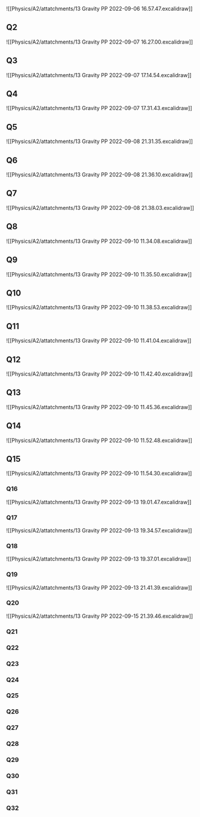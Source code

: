 ![[Physics/A2/attatchments/13 Gravity PP 2022-09-06 16.57.47.excalidraw]]

## Q2
![[Physics/A2/attatchments/13 Gravity PP 2022-09-07 16.27.00.excalidraw]]

## Q3
![[Physics/A2/attatchments/13 Gravity PP 2022-09-07 17.14.54.excalidraw]]

## Q4
![[Physics/A2/attatchments/13 Gravity PP 2022-09-07 17.31.43.excalidraw]]

## Q5
![[Physics/A2/attatchments/13 Gravity PP 2022-09-08 21.31.35.excalidraw]]

## Q6
![[Physics/A2/attatchments/13 Gravity PP 2022-09-08 21.36.10.excalidraw]]

## Q7
![[Physics/A2/attatchments/13 Gravity PP 2022-09-08 21.38.03.excalidraw]]

## Q8
![[Physics/A2/attatchments/13 Gravity PP 2022-09-10 11.34.08.excalidraw]]

## Q9
![[Physics/A2/attatchments/13 Gravity PP 2022-09-10 11.35.50.excalidraw]]


## Q10
![[Physics/A2/attatchments/13 Gravity PP 2022-09-10 11.38.53.excalidraw]]
## Q11
![[Physics/A2/attatchments/13 Gravity PP 2022-09-10 11.41.04.excalidraw]]
## Q12
![[Physics/A2/attatchments/13 Gravity PP 2022-09-10 11.42.40.excalidraw]]
## Q13
![[Physics/A2/attatchments/13 Gravity PP 2022-09-10 11.45.36.excalidraw]]
## Q14
![[Physics/A2/attatchments/13 Gravity PP 2022-09-10 11.52.48.excalidraw]]

## Q15
![[Physics/A2/attatchments/13 Gravity PP 2022-09-10 11.54.30.excalidraw]]
### Q16
![[Physics/A2/attatchments/13 Gravity PP 2022-09-13 19.01.47.excalidraw]]
### Q17
![[Physics/A2/attatchments/13 Gravity PP 2022-09-13 19.34.57.excalidraw]]
### Q18
![[Physics/A2/attatchments/13 Gravity PP 2022-09-13 19.37.01.excalidraw]]
### Q19
![[Physics/A2/attatchments/13 Gravity PP 2022-09-13 21.41.39.excalidraw]]
### Q20
![[Physics/A2/attatchments/13 Gravity PP 2022-09-15 21.39.46.excalidraw]]
### Q21
### Q22
### Q23
### Q24
### Q25
### Q26
### Q27
### Q28
### Q29
### Q30
### Q31
### Q32